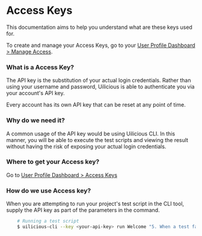 # Access Keys
This documentation aims to help you understand what are these keys used for.

To create and manage your Access Keys, go to your [User Profile Dashboard > Manage Access](https://user.uilicious.com/profile/accessKeys).

### What is a Access Key?
The API key is the substitution of your actual login credentials. Rather than using your username and password, Uilicious is able to authenticate you via your account's API key.

Every account has its own API key that can be reset at any point of time.

### Why do we need it?
A common usage of the API key would be using Uilicious CLI. In this manner, you will be able to execute the test scripts and viewing the result without having the risk of exposing your actual login credentials. 

### Where to get your Access key?
Go to [User Profile Dashboard > Access Keys](https://user.uilicious.com/profile/accessKeys)

### How do we use Access key?
When you are attempting to run your project's test script in the CLI tool, supply the API key as part of the parameters in the command.

```bash
    # Running a test script
    $ uilicious-cli --key <your-api-key> run Welcome "5. When a test fails"
```
